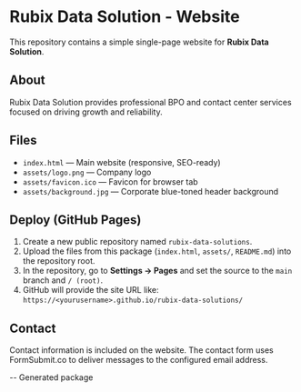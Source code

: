 # Rubix Data Solution - Website

This repository contains a simple single-page website for **Rubix Data Solution**.

## About
Rubix Data Solution provides professional BPO and contact center services focused on driving growth and reliability.

## Files
- `index.html` — Main website (responsive, SEO-ready)
- `assets/logo.png` — Company logo
- `assets/favicon.ico` — Favicon for browser tab
- `assets/background.jpg` — Corporate blue-toned header background

## Deploy (GitHub Pages)
1. Create a new public repository named `rubix-data-solutions`.
2. Upload the files from this package (`index.html`, `assets/`, `README.md`) into the repository root.
3. In the repository, go to **Settings → Pages** and set the source to the `main` branch and `/ (root)`.
4. GitHub will provide the site URL like: `https://<yourusername>.github.io/rubix-data-solutions/`

## Contact
Contact information is included on the website. The contact form uses FormSubmit.co to deliver messages to the configured email address.

-- Generated package
